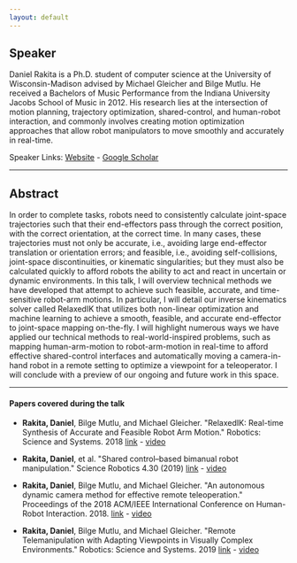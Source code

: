 ```yaml
---
layout: default
---
```

## Speaker

Daniel Rakita is a Ph.D. student of computer science at the University of Wisconsin-Madison advised by Michael Gleicher and Bilge Mutlu.  He received a Bachelors of Music Performance from the Indiana University Jacobs School of Music in 2012. His research lies at the intersection of motion planning, trajectory optimization, shared-control, and human-robot interaction, and commonly involves creating motion optimization approaches that allow robot manipulators to move smoothly and accurately in real-time. 


Speaker Links: [Website](http://pages.cs.wisc.edu/~rakita/) - [Google Scholar](https://scholar.google.com/citations?user=1Y-cnCUAAAAJ&hl=en)

---

## Abstract
In order to complete tasks, robots need to consistently calculate joint-space trajectories such that their end-effectors pass through the correct position, with the correct orientation, at the correct time.  In many cases, these trajectories must not only be accurate, i.e., avoiding large end-effector translation or orientation errors; and feasible, i.e., avoiding self-collisions, joint-space discontinuities, or kinematic singularities; but they must also be calculated quickly to afford robots the ability to act and react in uncertain or dynamic environments.  In this talk, I will overview technical methods we have developed that attempt to achieve such feasible, accurate, and time-sensitive robot-arm motions.  In particular, I will detail our inverse kinematics solver called RelaxedIK that utilizes both non-linear optimization and machine learning to achieve a smooth, feasible, and accurate end-effector to joint-space mapping on-the-fly.  I will highlight numerous ways we have applied our technical methods to real-world-inspired problems, such as mapping human-arm-motion to robot-arm-motion in real-time to afford effective shared-control interfaces and automatically moving a camera-in-hand robot in a remote setting to optimize a viewpoint for a teleoperator.  I will conclude with a preview of our ongoing and future work in this space.


---

#### Papers covered during the talk
* **Rakita, Daniel**, Bilge Mutlu, and Michael Gleicher. "RelaxedIK: Real-time Synthesis of Accurate and Feasible Robot Arm Motion." Robotics: Science and Systems. 2018 [link](http://www.roboticsproceedings.org/rss14/p43.pdf) - [video](https://www.youtube.com/watch?v=AhsQFJzB8WQ)

* **Rakita, Daniel**, et al. "Shared control–based bimanual robot manipulation." Science Robotics 4.30 (2019)
[link](https://graphics.cs.wisc.edu/Papers/2019/RMGH19/19_ScienceRobotics_preprint.pdf) - [video](https://www.youtube.com/watch?v=cGh0UncVxck)

* **Rakita, Daniel**, Bilge Mutlu, and Michael Gleicher. "An autonomous dynamic camera method for effective remote teleoperation." Proceedings of the 2018 ACM/IEEE International Conference on Human-Robot Interaction. 2018.
[link](https://graphics.cs.wisc.edu/Papers/2018/RMG18/18-HRI-Camera_preprint.pdf) - [video](https://www.youtube.com/watch?v=xvDwTJd8f4c)

* **Rakita, Daniel**, Bilge Mutlu, and Michael Gleicher. "Remote Telemanipulation with Adapting Viewpoints in Visually Complex Environments." Robotics: Science and Systems. 2019
[link](http://www.roboticsproceedings.org/rss15/p68.pdf) - [video](https://www.youtube.com/watch?v=2JyNU2O5onc)

